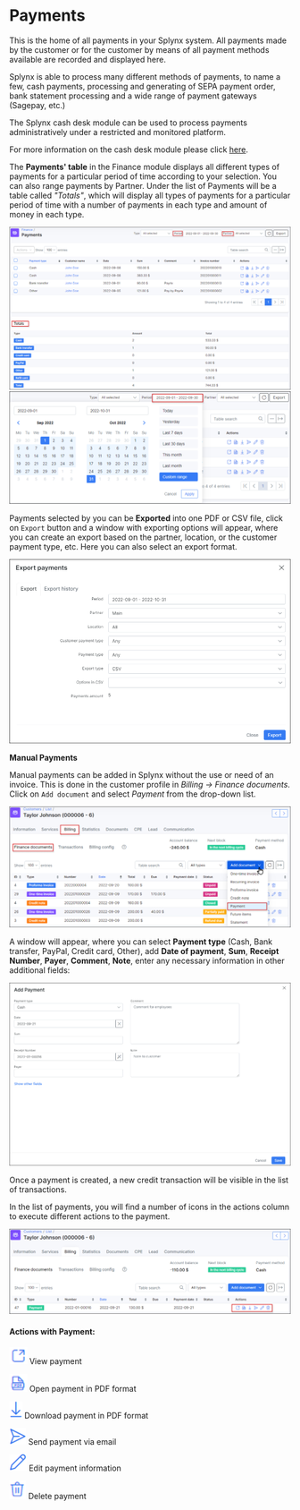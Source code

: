 Payments
============

This is the home of all payments in your Splynx system. All payments made by the customer or for the customer by means of all payment methods available are recorded and displayed here.

Splynx is able to process many different methods of payments, to name a few, cash payments, processing and generating of SEPA payment order, bank statement processing and a wide range of payment gateways (Sagepay, etc.)

The Splynx cash desk module can be used to process payments administratively under a restricted and monitored platform.

For more information on the cash desk module please click [ here](addons_modules/cashdesk/cashdesk.md).

The **Payments' table** in the Finance module displays all different types of payments for a particular period of time according to your selection.
You can also range payments by Partner. Under the list of Payments will be a table called *"Totals"*, which will display all types of payments for a particular period of time with a number of payments in each type and amount of money in each type.

![Payments](payments.png)
![Period](calendar.png)

Payments selected by you can be **Exported** into one PDF or CSV file, click on `Export` button and a window with exporting options will appear, where you can create an export based on the partner, location, or the customer payment type, etc. Here you can also select an export format.

![Export](export.png)

**Manual Payments**

Manual payments can be added in Splynx without the use or need of an invoice. This is done in the customer profile in _Billing → Finance documents_. Click on `Add document` and select *Payment* from the drop-down list.

![Add](add.png)

A window will appear, where you can select **Payment type** (Cash, Bank transfer, PayPal, Credit card, Other), add **Date of payment**, **Sum**, **Receipt Number**, **Payer**, **Comment**, **Note**, enter any necessary information in other additional fields:

![Edit](edit.png)

 Once a payment is created, a new credit transaction will be visible in the list of transactions.


In the list of payments, you will find a number of icons in the actions column to execute different actions to the payment.

![icons](icons.png)

#### Actions with Payment:

<icon class="image-icon">![View](view_icon.png)</icon> View payment

<icon class="image-icon">![Pdf](pdf_icon.png)</icon> Open payment in PDF format

<icon class="image-icon">![Download](download.png)</icon> Download payment in PDF format

<icon class="image-icon">![Send](send_icon.png)</icon> Send payment via email

<icon class="image-icon">![Edit](edit_icon.png)</icon> Edit payment information

<icon class="image-icon">![Delete](delete_icon.png)</icon> Delete payment